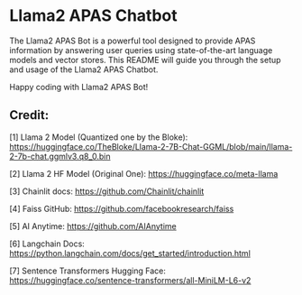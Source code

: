 

# Llama2 APAS Chatbot

The Llama2 APAS Bot is a powerful tool designed to provide APAS information by answering user queries using state-of-the-art language models and vector stores. This README will guide you through the setup and usage of the Llama2 APAS Chatbot.


Happy coding with Llama2 APAS Bot! 


Credit:
-
[1] Llama 2 Model (Quantized one by the Bloke): https://huggingface.co/TheBloke/Llama-2-7B-Chat-GGML/blob/main/llama-2-7b-chat.ggmlv3.q8_0.bin

[2] Llama 2 HF Model (Original One): https://huggingface.co/meta-llama

[3] Chainlit docs: https://github.com/Chainlit/chainlit

[4] Faiss GitHub: https://github.com/facebookresearch/faiss

[5] AI Anytime: https://github.com/AIAnytime

[6] Langchain Docs: https://python.langchain.com/docs/get_started/introduction.html

[7] Sentence Transformers Hugging Face: https://huggingface.co/sentence-transformers/all-MiniLM-L6-v2

